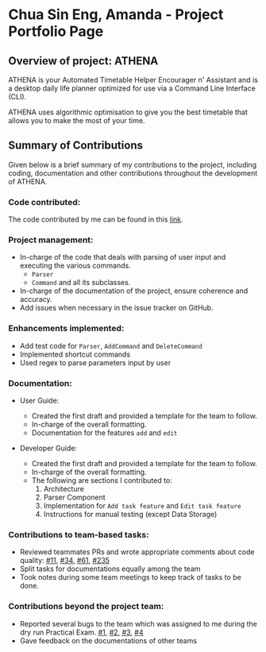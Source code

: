 # Chua Sin Eng, Amanda - Project Portfolio Page

## Overview of project: ATHENA

ATHENA is your Automated Timetable Helper Encourager n' Assistant and is a desktop daily life planner optimized for use via a Command Line Interface (CLI).

ATHENA uses algorithmic optimisation to give you the best timetable that allows you to make the most of your time.

## Summary of Contributions

Given below is a brief summary of my contributions to the project, including coding, documentation and other contributions throughout the development of ATHENA.

### Code contributed: 
The code contributed by me can be found in this [link](https://nus-cs2113-ay2021s1.github.io/tp-dashboard/#breakdown=true&search=&sort=groupTitle&sortWithin=title&since=2020-09-27&timeframe=commit&mergegroup=&groupSelect=groupByRepos&checkedFileTypes=docs~functional-code~test-code~other&tabOpen=true&tabType=authorship&tabAuthor=amanda-chua&tabRepo=AY2021S1-CS2113T-W12-2%2Ftp%5Bmaster%5D&authorshipIsMergeGroup=false&authorshipFileTypes=docs~functional-code~test-code).

### Project management:
* In-charge of the code that deals with parsing of user input and executing the various commands.
    * `Parser`
    * `Command` and all its subclasses.
* In-charge of the documentation of the project, ensure coherence and accuracy.
* Add issues when necessary in the issue tracker on GitHub.

### Enhancements implemented:
* Add test code for `Parser`, `AddCommand` and `DeleteCommand`
* Implemented shortcut commands
* Used regex to parse parameters input by user

### Documentation:
  * User Guide:
    * Created the first draft and provided a template for the team to follow. 
    * In-charge of the overall formatting.
    * Documentation for the features `add` and `edit` 
  
  * Developer Guide:
    * Created the first draft and provided a template for the team to follow. 
    * In-charge of the overall formatting.
    * The following are sections I contributed to:
      1. Architecture
      2. Parser Component  
      3. Implementation for `Add task feature` and `Edit task feature`
      4. Instructions for manual testing (except Data Storage)

### Contributions to team-based tasks:
* Reviewed teammates PRs and wrote appropriate comments about code quality: [#11](https://github.com/AY2021S1-CS2113T-W12-2/tp/pull/11), [#34](https://github.com/AY2021S1-CS2113T-W12-2/tp/pull/34), 
[#61](https://github.com/AY2021S1-CS2113T-W12-2/tp/pull/61), [#235](https://github.com/AY2021S1-CS2113T-W12-2/tp/pull/235)
* Split tasks for documentations equally among the team
* Took notes during some team meetings to keep track of tasks to be done.

### Contributions beyond the project team:
* Reported several bugs to the team which was assigned to me during the dry run Practical Exam. [#1](https://github.com/amanda-chua/ped/issues/1), 
[#2](https://github.com/amanda-chua/ped/issues/2), [#3](https://github.com/amanda-chua/ped/issues/3), [#4](https://github.com/amanda-chua/ped/issues/4)
* Gave feedback on the documentations of other teams 
